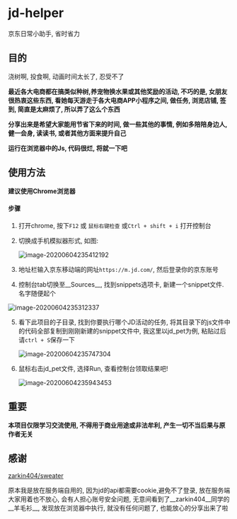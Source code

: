 # jd-helper

京东日常小助手, 省时省力

## 目的

浇树啊, 投食啊, 动画时间太长了, 忍受不了

__最近各大电商都在搞类似种树,养宠物换水果或其他奖励的活动, 不巧的是, 女朋友很热衷这些东西, 看她每天游走于各大电商APP小程序之间, 做任务, 浏览店铺, 签到, 简直是太麻烦了, 所以弄了这么个东西__

__分享出来是希望大家能用节省下来的时间, 做一些其他的事情, 例如多陪陪身边人, 健一会身, 读读书, 或者其他方面来提升自己__

__运行在浏览器中的Js, 代码很烂, 将就一下吧__
## 使用方法

__建议使用Chrome浏览器__

#### 步骤
1. 打开chrome, 按下`F12` 或 `鼠标右键检查` 或`Ctrl + shift + i` 打开控制台

2. 切换成手机模拟器形式, 如图:

	![image-20200604235412192](https://ccliuxy-image.oss-cn-beijing.aliyuncs.com/image-20200604235412192.png)

3. 地址栏输入京东移动端的网址`https://m.jd.com/`, 然后登录你的京东账号

4. 控制台tab切换至__Sources__, 找到snippets选项卡, 新建一个snippet文件. 名字随便起个

![image-20200604235312337](https://ccliuxy-image.oss-cn-beijing.aliyuncs.com/image-20200604235312337.png)

5. 看下此项目的子目录, 找到你要执行哪个JD活动的任务, 将其目录下的js文件中的代码全部复制到刚刚新建的snippet文件中, 我这里以jd_pet为例, 粘贴过后请`ctrl + S`保存一下

	![image-20200604235747304](https://ccliuxy-image.oss-cn-beijing.aliyuncs.com/image-20200604235747304.png)

6. 鼠标右击jd_pet文件, 选择Run, 查看控制台领取结果吧!

	![image-20200604235943453](https://ccliuxy-image.oss-cn-beijing.aliyuncs.com/image-20200604235943453.png)

## 重要

__本项目仅限学习交流使用,  不得用于商业用途或非法牟利, 产生一切不当后果与原作者无关__

## 感谢

[zarkin404/sweater](https://github.com/zarkin404/sweater)

原本我是放在服务端自用的, 因为jd的api都需要cookie,避免不了登录, 放在服务端大家用着也不放心, 会有人担心账号安全问题, 无意间看到了__zarkin404__同学的__羊毛衫__, 发现放在浏览器中执行, 就没有任何问题了, 也能放心的分享出来了啦